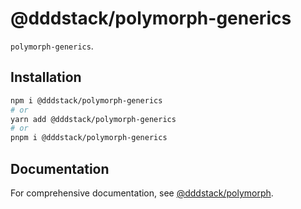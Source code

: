 # @dddstack/polymorph-generics

`polymorph-generics`.

## Installation

```bash
npm i @dddstack/polymorph-generics
# or
yarn add @dddstack/polymorph-generics
# or
pnpm i @dddstack/polymorph-generics
```

## Documentation

For comprehensive documentation, see [@dddstack/polymorph](https://github.com/dddstack/polymorph).
